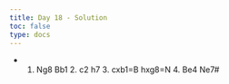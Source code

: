 ```yaml
---
title: Day 18 - Solution
toc: false
type: docs
---
```


- 1. Ng8 Bb1 2. c2 h7 3. cxb1=B hxg8=N 4. Be4 Ne7#

